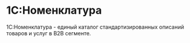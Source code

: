 # 1С:Номенклатура

1С:Номенклатура - единый каталог стандартизированных описаний товаров и услуг в B2B сегменте.
